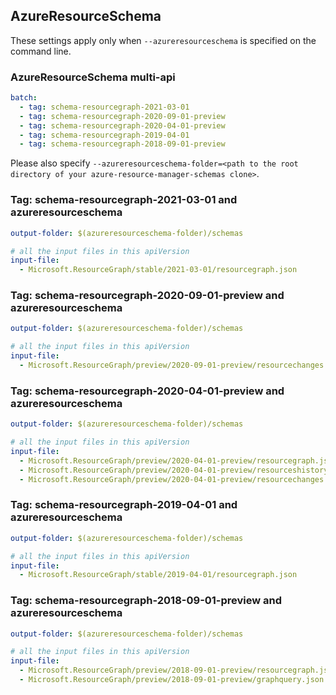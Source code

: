 ## AzureResourceSchema

These settings apply only when `--azureresourceschema` is specified on the command line.

### AzureResourceSchema multi-api

``` yaml $(azureresourceschema) && $(multiapi)
batch:
  - tag: schema-resourcegraph-2021-03-01
  - tag: schema-resourcegraph-2020-09-01-preview
  - tag: schema-resourcegraph-2020-04-01-preview
  - tag: schema-resourcegraph-2019-04-01
  - tag: schema-resourcegraph-2018-09-01-preview

```

Please also specify `--azureresourceschema-folder=<path to the root directory of your azure-resource-manager-schemas clone>`.

### Tag: schema-resourcegraph-2021-03-01 and azureresourceschema

``` yaml $(tag) == 'schema-resourcegraph-2021-03-01' && $(azureresourceschema)
output-folder: $(azureresourceschema-folder)/schemas

# all the input files in this apiVersion
input-file:
  - Microsoft.ResourceGraph/stable/2021-03-01/resourcegraph.json

```

### Tag: schema-resourcegraph-2020-09-01-preview and azureresourceschema

``` yaml $(tag) == 'schema-resourcegraph-2020-09-01-preview' && $(azureresourceschema)
output-folder: $(azureresourceschema-folder)/schemas

# all the input files in this apiVersion
input-file:
  - Microsoft.ResourceGraph/preview/2020-09-01-preview/resourcechanges.json

```

### Tag: schema-resourcegraph-2020-04-01-preview and azureresourceschema

``` yaml $(tag) == 'schema-resourcegraph-2020-04-01-preview' && $(azureresourceschema)
output-folder: $(azureresourceschema-folder)/schemas

# all the input files in this apiVersion
input-file:
  - Microsoft.ResourceGraph/preview/2020-04-01-preview/resourcegraph.json
  - Microsoft.ResourceGraph/preview/2020-04-01-preview/resourceshistory.json
  - Microsoft.ResourceGraph/preview/2020-04-01-preview/resourcechanges.json

```

### Tag: schema-resourcegraph-2019-04-01 and azureresourceschema

``` yaml $(tag) == 'schema-resourcegraph-2019-04-01' && $(azureresourceschema)
output-folder: $(azureresourceschema-folder)/schemas

# all the input files in this apiVersion
input-file:
  - Microsoft.ResourceGraph/stable/2019-04-01/resourcegraph.json

```

### Tag: schema-resourcegraph-2018-09-01-preview and azureresourceschema

``` yaml $(tag) == 'schema-resourcegraph-2018-09-01-preview' && $(azureresourceschema)
output-folder: $(azureresourceschema-folder)/schemas

# all the input files in this apiVersion
input-file:
  - Microsoft.ResourceGraph/preview/2018-09-01-preview/resourcegraph.json
  - Microsoft.ResourceGraph/preview/2018-09-01-preview/graphquery.json

```
